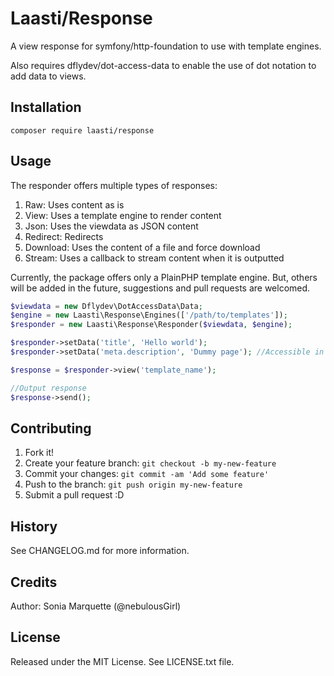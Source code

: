 # Laasti/Response

A view response for symfony/http-foundation to use with template engines.

Also requires dflydev/dot-access-data to enable the use of dot notation to add data to views.

## Installation

```
composer require laasti/response
```

## Usage

The responder offers multiple types of responses:

1. Raw: Uses content as is
2. View: Uses a template engine to render content
3. Json: Uses the viewdata as JSON content
4. Redirect: Redirects
5. Download: Uses the content of a file and force download
6. Stream: Uses a callback to stream content when it is outputted

Currently, the package offers only a PlainPHP template engine. But, others will be added in the future, suggestions and pull requests are welcomed.

```php
$viewdata = new Dflydev\DotAccessData\Data;
$engine = new Laasti\Response\Engines(['/path/to/templates']);
$responder = new Laasti\Response\Responder($viewdata, $engine);

$responder->setData('title', 'Hello world');
$responder->setData('meta.description', 'Dummy page'); //Accessible in the template using $meta['description']

$response = $responder->view('template_name');

//Output response
$response->send();

```

## Contributing

1. Fork it!
2. Create your feature branch: `git checkout -b my-new-feature`
3. Commit your changes: `git commit -am 'Add some feature'`
4. Push to the branch: `git push origin my-new-feature`
5. Submit a pull request :D

## History

See CHANGELOG.md for more information.

## Credits

Author: Sonia Marquette (@nebulousGirl)

## License

Released under the MIT License. See LICENSE.txt file.




